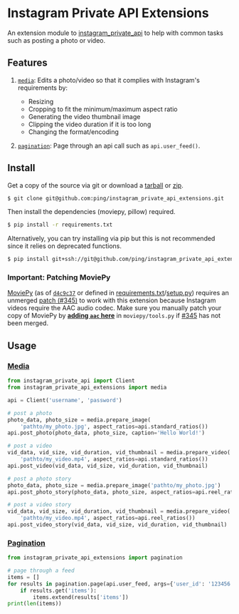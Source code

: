 # Instagram Private API Extensions

An extension module to [instagram\_private\_api](https://github.com/ping/instagram_private_api) to help with common tasks such as posting a photo or video.

## Features

1. [``media``](#media): Edits a photo/video so that it complies with Instagram's requirements by:
    * Resizing
    * Cropping to fit the minimum/maximum aspect ratio
    * Generating the video thumbnail image
    * Clipping the video duration if it is too long
    * Changing the format/encoding

2. [``pagination``](#pagination): Page through an api call such as ``api.user_feed()``. 

## Install

Get a copy of the source via git or download a [tarball](https://github.com/ping/instagram_private_api_extensions/tarball/master) or [zip](https://github.com/ping/instagram_private_api_extensions/zipball/master).
 
```bash
$ git clone git@github.com:ping/instagram_private_api_extensions.git
```

Then install the dependencies (moviepy, pillow) required.

```bash
$ pip install -r requirements.txt
```

Alternatively, you can try installing via pip but this is not recommended since it relies on deprecated functions.

```bash
$ pip install git+ssh://git@github.com/ping/instagram_private_api_extensions.git --process-dependency-links --allow-all-external
```

### Important: Patching MoviePy
[MoviePy](https://github.com/Zulko/moviepy) (as of [``d4c9c37``](https://github.com/Zulko/moviepy/tree/d4c9c37bc88261d8ed8b5d9b7c317d13b2cdf62e) or defined in [requirements.txt](requirements.txt)/[setup.py](setup.py)) requires an unmerged [patch (#345)](https://github.com/Zulko/moviepy/pull/345) to work with this extension because Instagram videos require the AAC audio codec. Make sure you manually patch your copy of MoviePy by [**adding ``aac`` here**](https://github.com/Zulko/moviepy/pull/345/files#diff-9c472ac33610ecc9a98fad3cce9636c2L140) in ``moviepy/tools.py`` if [#345](https://github.com/Zulko/moviepy/pull/345) has not been merged.

## Usage

### [Media](instagram_private_api_extensions/media.py)
```python
from instagram_private_api import Client
from instagram_private_api_extensions import media

api = Client('username', 'password')

# post a photo
photo_data, photo_size = media.prepare_image(
    'pathto/my_photo.jpg', aspect_ratios=api.standard_ratios())
api.post_photo(photo_data, photo_size, caption='Hello World!')

# post a video
vid_data, vid_size, vid_duration, vid_thumbnail = media.prepare_video(
    'pathto/my_video.mp4', aspect_ratios=api.standard_ratios())
api.post_video(vid_data, vid_size, vid_duration, vid_thumbnail)

# post a photo story
photo_data, photo_size = media.prepare_image('pathto/my_photo.jpg')
api.post_photo_story(photo_data, photo_size, aspect_ratios=api.reel_ratios())

# post a video story
vid_data, vid_size, vid_duration, vid_thumbnail = media.prepare_video(
    'pathto/my_video.mp4', aspect_ratios=api.reel_ratios())
api.post_video_story(vid_data, vid_size, vid_duration, vid_thumbnail)
```

### [Pagination](instagram_private_api_extensions/pagination.py)

```python
from instagram_private_api_extensions import pagination

# page through a feed
items = []
for results in pagination.page(api.user_feed, args={'user_id': '123456'}):
    if results.get('items'):
        items.extend(results['items'])
print(len(items))
```
